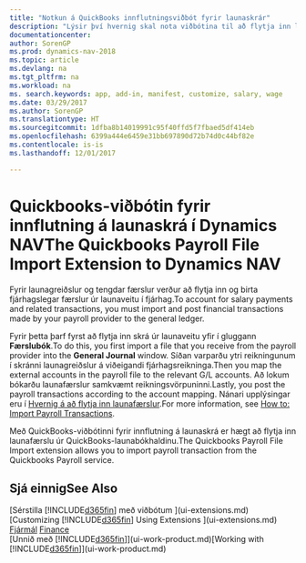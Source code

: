 ```yaml
---
title: "Notkun á QuickBooks innflutningsviðbót fyrir launaskrár"
description: "Lýsir því hvernig skal nota viðbótina til að flytja inn laun og launafærslur frá Quickbooks Payroll þjónustunni."
documentationcenter: 
author: SorenGP
ms.prod: dynamics-nav-2018
ms.topic: article
ms.devlang: na
ms.tgt_pltfrm: na
ms.workload: na
ms. search.keywords: app, add-in, manifest, customize, salary, wage
ms.date: 03/29/2017
ms.author: SorenGP
ms.translationtype: HT
ms.sourcegitcommit: 1dfba8b14019991c95f40ffd5f7fbaed5df414eb
ms.openlocfilehash: 6399a444e6459e31bb697890d72b74d0c44bf82e
ms.contentlocale: is-is
ms.lasthandoff: 12/01/2017

---
```

# <a name="the-quickbooks-payroll-file-import-extension-to-dynamics-nav"></a><span data-ttu-id="a3925-103">Quickbooks-viðbótin fyrir innflutning á launaskrá í Dynamics NAV</span><span class="sxs-lookup"><span data-stu-id="a3925-103">The Quickbooks Payroll File Import Extension to Dynamics NAV</span></span>
<span data-ttu-id="a3925-104">Fyrir launagreiðslur og tengdar færslur verður að flytja inn og birta fjárhagslegar færslur úr launaveitu í fjárhag.</span><span class="sxs-lookup"><span data-stu-id="a3925-104">To account for salary payments and related transactions, you must import and post financial transactions made by your payroll provider to the general ledger.</span></span>

<span data-ttu-id="a3925-105">Fyrir þetta þarf fyrst að flytja inn skrá úr launaveitu yfir í gluggann **Færslubók**.</span><span class="sxs-lookup"><span data-stu-id="a3925-105">To do this, you first import a file that you receive from the payroll provider into the **General Journal** window.</span></span> <span data-ttu-id="a3925-106">Síðan varparðu ytri reikningunum í skránni launagreiðslur á viðeigandi fjárhagsreikninga.</span><span class="sxs-lookup"><span data-stu-id="a3925-106">Then you map the external accounts in the payroll file to the relevant G/L accounts.</span></span> <span data-ttu-id="a3925-107">Að lokum bókarðu launafærslur samkvæmt reikningsvörpuninni.</span><span class="sxs-lookup"><span data-stu-id="a3925-107">Lastly, you post the payroll transactions according to the account mapping.</span></span> <span data-ttu-id="a3925-108">Nánari upplýsingar eru í [Hvernig á að flytja inn launafærslur](finance-how-import-payroll-transactions.md).</span><span class="sxs-lookup"><span data-stu-id="a3925-108">For more information, see [How to: Import Payroll Transactions](finance-how-import-payroll-transactions.md).</span></span>

<span data-ttu-id="a3925-109">Með QuickBooks-viðbótinni fyrir innflutning á launaskrá er hægt að flytja inn launafærslu úr QuickBooks-launabókhaldinu.</span><span class="sxs-lookup"><span data-stu-id="a3925-109">The Quickbooks Payroll File Import extension allows you to import payroll transaction from the Quickbooks Payroll service.</span></span>

## <a name="see-also"></a><span data-ttu-id="a3925-110">Sjá einnig</span><span class="sxs-lookup"><span data-stu-id="a3925-110">See Also</span></span>
<span data-ttu-id="a3925-111">[Sérstilla [!INCLUDE[d365fin](includes/d365fin_md.md)] með viðbótum ](ui-extensions.md)  </span><span class="sxs-lookup"><span data-stu-id="a3925-111">[Customizing [!INCLUDE[d365fin](includes/d365fin_md.md)] Using Extensions ](ui-extensions.md)  </span></span>  
<span data-ttu-id="a3925-112">[Fjármál](finance.md)  </span><span class="sxs-lookup"><span data-stu-id="a3925-112">[Finance](finance.md)  </span></span>  
<span data-ttu-id="a3925-113">[Unnið með [!INCLUDE[d365fin](includes/d365fin_md.md)]](ui-work-product.md)</span><span class="sxs-lookup"><span data-stu-id="a3925-113">[Working with [!INCLUDE[d365fin](includes/d365fin_md.md)]](ui-work-product.md)</span></span>

